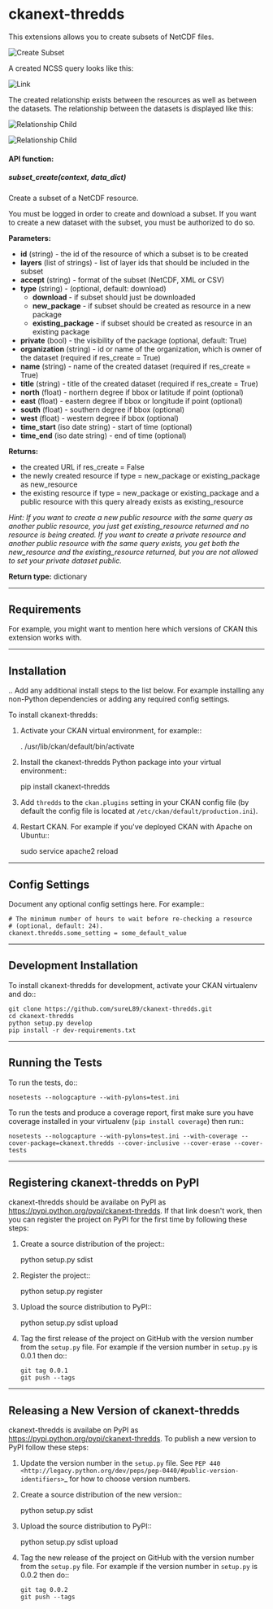 ckanext-thredds
=============


This extensions allows you to create subsets of NetCDF files.

![Create Subset](doc/img/create_subset.png)

A created NCSS query looks like this:

![Link](doc/img/link.png)

The created relationship exists between the resources as well as between the
datasets. The relationship between the datasets is displayed like this:

![Relationship Child](doc/img/relationship_child.png)

![Relationship Child](doc/img/relationship_parent.png)

#### API function:

##### subset_create(context, data_dict)

Create a subset of a NetCDF resource.

You must be logged in order to create and download a subset.
If you want to create a new dataset with the subset, you must be authorized
to do so.

**Parameters:**
* **id** (string) - the id of the resource of which a subset is to be created
* **layers** (list of strings) - list of layer ids that should be included in the subset
* **accept** (string) - format of the subset (NetCDF, XML or CSV)
* **type** (string) - (optional, default: download)
  * **download** - if subset should just be downloaded
  * **new_package** - if subset should be created as resource in a new package
  * **existing_package** - if subset should be created as resource in an existing package
* **private** (bool) - the visibility of the package (optional, default: True)
* **organization** (string) - id or name of the organization, which is owner of the
dataset (required if res_create = True)
* **name** (string) - name of the created dataset (required if res_create = True)
* **title** (string) - title of the created dataset (required if res_create = True)
* **north** (float) - northern degree if bbox or latitude if point (optional)
* **east** (float) - eastern degree if bbox or longitude if point (optional)
* **south** (float) - southern degree if bbox (optional)
* **west** (float) - western degree if bbox (optional)
* **time_start** (iso date string) - start of time (optional)
* **time_end** (iso date string) - end of time (optional)

**Returns:**

* the created URL if res_create = False
* the newly created resource if type = new_package or existing_package as
new_resource
* the existing resource if type = new_package or existing_package and a public
resource with this query already exists as existing_resource

*Hint: If you want to create a new public resource with the same query as another
public resource, you just get existing_resource returned and no resource is
being created. If you want to create a private resource and another public
resource with the same query exists, you get both the new_resource and the
existing_resource returned, but you are not allowed to set your private dataset
public.*

**Return type:** dictionary

------------
Requirements
------------

For example, you might want to mention here which versions of CKAN this
extension works with.


------------
Installation
------------

.. Add any additional install steps to the list below.
   For example installing any non-Python dependencies or adding any required
   config settings.

To install ckanext-thredds:

1. Activate your CKAN virtual environment, for example::

     . /usr/lib/ckan/default/bin/activate

2. Install the ckanext-thredds Python package into your virtual environment::

     pip install ckanext-thredds

3. Add ``thredds`` to the ``ckan.plugins`` setting in your CKAN
   config file (by default the config file is located at
   ``/etc/ckan/default/production.ini``).

4. Restart CKAN. For example if you've deployed CKAN with Apache on Ubuntu::

     sudo service apache2 reload


---------------
Config Settings
---------------

Document any optional config settings here. For example::

    # The minimum number of hours to wait before re-checking a resource
    # (optional, default: 24).
    ckanext.thredds.some_setting = some_default_value


------------------------
Development Installation
------------------------

To install ckanext-thredds for development, activate your CKAN virtualenv and
do::

    git clone https://github.com/sureL89/ckanext-thredds.git
    cd ckanext-thredds
    python setup.py develop
    pip install -r dev-requirements.txt


-----------------
Running the Tests
-----------------

To run the tests, do::

    nosetests --nologcapture --with-pylons=test.ini

To run the tests and produce a coverage report, first make sure you have
coverage installed in your virtualenv (``pip install coverage``) then run::

    nosetests --nologcapture --with-pylons=test.ini --with-coverage --cover-package=ckanext.thredds --cover-inclusive --cover-erase --cover-tests


---------------------------------
Registering ckanext-thredds on PyPI
---------------------------------

ckanext-thredds should be availabe on PyPI as
https://pypi.python.org/pypi/ckanext-thredds. If that link doesn't work, then
you can register the project on PyPI for the first time by following these
steps:

1. Create a source distribution of the project::

     python setup.py sdist

2. Register the project::

     python setup.py register

3. Upload the source distribution to PyPI::

     python setup.py sdist upload

4. Tag the first release of the project on GitHub with the version number from
   the ``setup.py`` file. For example if the version number in ``setup.py`` is
   0.0.1 then do::

       git tag 0.0.1
       git push --tags


----------------------------------------
Releasing a New Version of ckanext-thredds
----------------------------------------

ckanext-thredds is availabe on PyPI as https://pypi.python.org/pypi/ckanext-thredds.
To publish a new version to PyPI follow these steps:

1. Update the version number in the ``setup.py`` file.
   See `PEP 440 <http://legacy.python.org/dev/peps/pep-0440/#public-version-identifiers>`_
   for how to choose version numbers.

2. Create a source distribution of the new version::

     python setup.py sdist

3. Upload the source distribution to PyPI::

     python setup.py sdist upload

4. Tag the new release of the project on GitHub with the version number from
   the ``setup.py`` file. For example if the version number in ``setup.py`` is
   0.0.2 then do::

       git tag 0.0.2
       git push --tags
